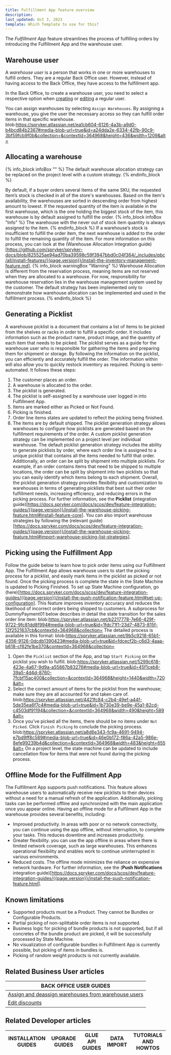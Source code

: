 ```yaml
---
title: Fulfillment App feature overview
description:
last_updated: Oct 3, 2023
template: Which Template to use for this?
---
```


The *Fulfillment App* feature streamlines the process of fulfilling orders by introducing the Fulfillment App and the warehouse user.


## Warehouse user

A *warehouse user* is a person that works in one or more warehouses to fulfill orders. They are a regular Back Office user. However, instead of having access to the Back Office, they have access to the fulfillment app.

In the Back Office, to create a warehouse user, you need to select a respective option when [creating](/docs/pbc/all/user-management/202400.0/base-shop/manage-in-the-back-office/manage-users/create-users.html) or [editing](/docs/pbc/all/user-management/202400.0/base-shop/manage-in-the-back-office/manage-users/edit-users.html) a regular user.



You can assign warehouses by selecting `Assign Warehouses`. By assigning a warehouse, you give the user the necessary access so they can fulfill order items in that specific warehouse.
blob:https://spryker.atlassian.net/ea1cb604-6126-4a3b-a9d0-b4bcd84b2367#media-blob-url=true&id=a24dda2e-6334-42fb-90c9-3bf59fcb9f0b&collection=&contextId=364968&height=436&width=1209&alt=


## Allocating a warehouse

{% info_block infoBox "" %}
The default warehouse allocation strategy can be replaced on the project level with a custom strategy.
{% endinfo_block %}

By default, if a buyer orders several items of the same SKU, the requested item’s stock is checked in all of the store's warehouses. Based on the item's availability, the warehouses are sorted in descending order from highest amount to lowest.
If the requested quantity of the item is available in the first warehouse, which is the one holding the biggest stock of the item, this warehouse is by default assigned to fulfill the order.
{% info_block infoBox "Info" %}
The warehouse with the never out of stock item quantity is always assigned to the item.
{% endinfo_block %}
If a warehouse’s stock is insufficient to fulfill the order item, the next warehouse is added to the order to fulfill the remaining quantity of the item.
For more information on this process, you can look at the (Warehouse Allocation Integration guide)[https://github.com/spryker/spryker-docs/blob/825525ae94ad70ba39598c59f3947bbd0c04f364/_includes/pbc/all/install-features/{{page.version}}/install-the-inventory-management-feature.md].
{% info_block warningBox "Warning" %}
Warehouse Allocation is different from the reservation process, meaning items are not reserved when they are allocated to a warehouse. For now, responsibility for warehouse reservation lies in the warehouse management system used by the customer. The default strategy has been implemented only to demonstrate how warehouse allocation can be implemented and used in the fulfillment process.
{% endinfo_block %}
## Generating a Picklist
A warehouse picklist is a document that contains a list of items to be picked from the shelves or racks in order to fulfill a specific order. It includes information such as the product name, product image, and the quantity of each item that needs to be picked. The picklist serves as a guide for the warehouse user who is responsible for gathering the items and preparing them for shipment or storage. By following the information on the picklist, you can efficiently and accurately fulfill the order. The information within will also allow you to quickly restock inventory as required.
Picking is semi-automated. It follows these steps:
1) The customer places an order.
2) A warehouse is allocated to the order.
3) The picklist is generated.
4) The picklist is self-assigned by a warehouse user logged in into Fulfillment App.
5) Items are marked either as Picked or Not Found.
6) Picking is finished.
7) Order line items states are updated to reflect the picking being finished.
8) The items are by default shipped.
The picklist generation strategy allows warehouses to configure how picklists are generated based on the fulfillment requirements of the order. A custom picklist generation strategy can be implemented on a project level per individual warehouse. The default picklist generation strategy includes the ability to generate picklists by order, where each order line is assigned to a unique picklist that contains all the items needed to fulfill that order.
Additionally, an order can be split by shipment into multiple picklists. For example, if an order contains items that need to be shipped to multiple locations, the order can be split by shipment into two picklists so that you can easily identify which items belong to each shipment.
Overall, the picklist generation strategy provides flexibility and customization to warehouses in terms of generating picklists that best suit their order fulfillment needs, increasing efficiency, and reducing errors in the picking process.
For further information, see the **Picklist** (integration guide)[https://docs.spryker.com/docs/scos/dev/feature-integration-guides/{{page.version}}/install-the-warehouse-picking-feature.html#install-feature-core].
You can also import warehouse strategies by following the (relevant guide)[https://docs.spryker.com/docs/scos/dev/feature-integration-guides/{{page.version}}/install-the-warehouse-picking-feature.html#import-warehouse-picking-list-strategies].
## Picking using the Fulfillment App
Follow the guide below to learn how to pick order items using our Fulfillment App.
The Fulfillment App allows warehouse users to start the picking process for a picklist, and easily mark items in the picklist as picked or not found. Once the picking process is complete the state in the State Machine is updated to Picking Finished. To set up State Machine configuration, go (here)[https://docs.spryker.com/docs/scos/dev/feature-integration-guides/{{page.version}}/install-the-push-notification-feature.html#set-up-configuration]. This feature improves inventory accuracy and reduces the likelihood of incorrect orders being shipped to customers.
A subprocess for DummyPayment01 below describes in detail the state transition for the sales order line item:
blob:https://spryker.atlassian.net/b2217778-7e66-429f-9722-9fc81dd8f994#media-blob-url=true&id=1fdc71f1-23d7-4873-815f-12f2521637cb&contextId=364968&collection=
The detailed process is available in this format:
blob:https://spryker.atlassian.net/9b5c9218-65b1-4356-9126-0dcdb1390423#media-blob-url=true&id=fdcecf2b-c6d3-4aaa-b618-cf62fe1be370&contextId=364968&collection=
1) Open the `Picklist` section of the App, and tap `Start Picking` on the picklist you wish to fulfill.
blob:https://spryker.atlassian.net/5299c618-423e-4a67-9d9a-a55867b83276#media-blob-url=true&id=45f1ceb8-39a5-4d4d-8760-7fcbf15ac400&collection=&contextId=364968&height=1440&width=720&alt=
2) Select the correct amount of items for the picklist from the warehouse; make sure they are all accounted for and taken care of.
blob:https://spryker.atlassian.net/4421fc84-c2b4-49ef-a44f-5de35ea6f7c4#media-blob-url=true&id=1b730e39-be9e-45a1-82cd-c4503df91194&collection=&contextId=364968&width=490&height=589&alt=
3) Once you've picked all the items, there should be no items under `Not Picked`. Click `Finish Picking` to conclude the picking process.
blob:https://spryker.atlassian.net/a8d6e343-fc9a-4691-9494-e7bd9ff8c589#media-blob-url=true&id=46e0b172-f86a-42a5-986e-8efe99239b4d&collection=&contextId=364968&width=483&height=655&alt=
On a project level, the state machine can be updated to include cancellation flow for items that were not found during the picking process.
## Offline Mode for the Fulfillment App
The Fulfillment App supports push notifications. This feature allows warehouse users to automatically receive new picklists to their devices without a need for a manual refresh of the application.
Additionally, picking tasks can be performed offline and synchronized with the main application once you appear online.
Having an offline mode for a Fulfilment App in the warehouse provides several benefits, including:
* Improved productivity. In areas with poor or no network connectivity, you can continue using the app offline, without interruption, to complete your tasks. This reduces downtime and increases productivity.
* Greater flexibility. you can use the app offline in areas where there is limited network coverage, such as large warehouses. This enhances operational flexibility and enables work to continue uninterrupted in various environments.
* Reduced costs. The offline mode minimizes the reliance on expensive network hardware.
For further information, see the (**Push Notifications** integration guide)[https://docs.spryker.com/docs/scos/dev/feature-integration-guides/{{page.version}}/install-the-push-notification-feature.html].
## Known limitations
* Supported products must be a Product. They cannot be Bundles or Configurable Products.
* Partial picking of non-splittable order items is not supported.
* Business logic for picking of bundle products is not supported, but if all concretes of the bundle product are picked, it will be successfully processed by State Machine.
* No visualization of configurable bundles in Fulfillment App is currently possible, but picking of items in bundles is.
* Picking of random weight products is not currently available.





## Related Business User articles

|BACK OFFICE USER GUIDES|
|---|
| [Assign and deassign warehouses from warehouse users](/docs/pbc/all/warehouse-management-system/202400.0/unified-commerce/assign-and-deassign-warehouses-from-warehouse-users.html)  |
| [Edit discounts](/docs/pbc/all/discount-management/{{page.version}}/base-shop/manage-in-the-back-office/edit-discounts.html)  |

## Related Developer articles

| INSTALLATION GUIDES  | UPGRADE GUIDES | GLUE API GUIDES | DATA IMPORT | TUTORIALS AND HOWTOS |
|---|---|---|---|---|
